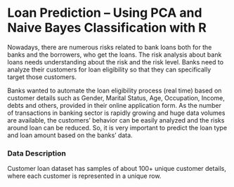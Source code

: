 # Loan Prediction – Using PCA and Naive Bayes Classification with R
Nowadays, there are numerous risks related to bank loans both for the banks and the borrowers, who get the loans. The risk analysis about bank loans needs understanding about the risk and the risk level. Banks need to analyze their customers for loan eligibility so that they can specifically target those customers. 

Banks wanted to automate the loan eligibility process (real time) based on customer details such as Gender, Marital Status, Age, Occupation, Income, debts and others, provided in their online application form. As the number of transactions in banking sector is rapidly growing and huge data volumes are available, the customers’ behavior can be easily analyzed and the risks around loan can be reduced. So, it is very important to predict the loan type and loan amount based on the banks’ data.

### Data Description
Customer loan dataset has samples of about 100+ unique customer details, where each customer is represented in a unique row. 
